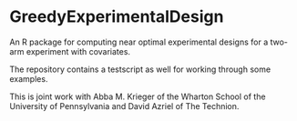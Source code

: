 # GreedyExperimentalDesign

An R package for computing near optimal experimental designs for a two-arm experiment with covariates.

The repository contains a testscript as well for working through some examples.

This is joint work with Abba M. Krieger of the Wharton School of the University of Pennsylvania and David Azriel of The Technion.
